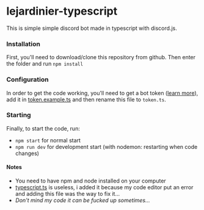 # lejardinier-typescript
This is simple simple discord bot made in typescript with discord.js.

### Installation

First, you'll need to download/clone this repository from github. Then enter the folder and run `npm install`

### Configuration

In order to get the code working, you'll need to get a bot token ([learn more](https://www.writebots.com/discord-bot-token/)), add it in [token.example.ts](./src/config/token.example.ts) and then rename this file to `token.ts`.

### Starting

Finally, to start the code, run:
- `npm start` for normal start
- `npm run dev` for development start (with nodemon: restarting when code changes)

#### Notes

- You need to have npm and node installed on your computer
- [typescript.ts](./typescript.ts) is useless, i added it because my code editor put an error and adding this file was the way to fix it...
- *Don't mind my code it can be fucked up sometimes...*
